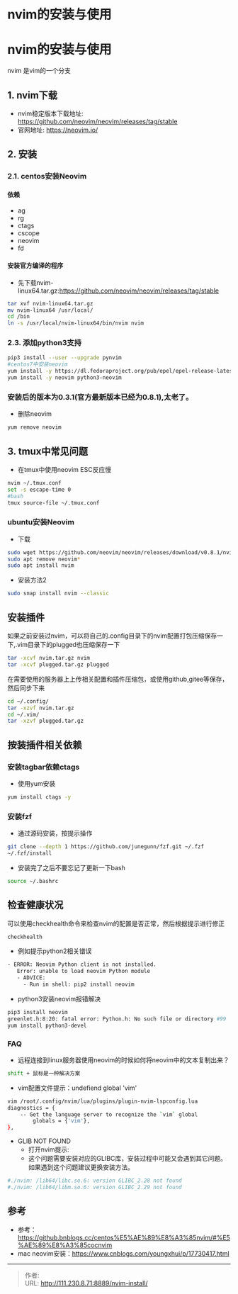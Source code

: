 # nvim的安装与使用


<!--more-->
# nvim的安装与使用
nvim 是vim的一个分支

## 1. nvim下载
- nvim稳定版本下载地址: https://github.com/neovim/neovim/releases/tag/stable
- 官网地址: https://neovim.io/

## 2. 安装
### 2.1. centos安装Neovim
#### 依赖
- ag
- rg
- ctags
- cscope
- neovim
- fd

#### 安装官方编译的程序
- 先下载nvim-linux64.tar.gz:https://github.com/neovim/neovim/releases/tag/stable
```bash
tar xvf nvim-linux64.tar.gz
mv nvim-linux64 /usr/local/
cd /bin
ln -s /usr/local/nvim-linux64/bin/nvim nvim
```

### 2.3. 添加python3支持
```bash
pip3 install --user --upgrade pynvim
#centos7中安装neovim
yum install -y https://dl.fedoraproject.org/pub/epel/epel-release-latest-7.noarch.rpm
yum install -y neovim python3-neovim
```

### 安装后的版本为0.3.1(官方最新版本已经为0.8.1),太老了。
- 删除neovim
```bash
yum remove neovim
```

## 3. tmux中常见问题
- 在tmux中使用neovim ESC反应慢
```bash
nvim ~/.tmux.conf
set -s escape-time 0
#bash
tmux source-file ~/.tmux.conf
```

### ubuntu安装Neovim
- 下载
```bash
sudo wget https://github.com/neovim/neovim/releases/download/v0.8.1/nvim-linux64.deb
sudo apt remove neovim*
sudo apt install nvim
```

- 安装方法2
```bash
sudo snap install nvim --classic
```

## 安装插件
如果之前安装过nvim，可以将自己的.config目录下的nvim配置打包压缩保存一下,.vim目录下的plugged也压缩保存一下
```bash
tar -xcvf nvim.tar.gz nvim
tar -xcvf plugged.tar.gz plugged
```

在需要使用的服务器上上传相关配置和插件压缩包，或使用github,gitee等保存，然后同步下来

```bash
cd ~/.config/
tar -xzvf nvim.tar.gz
cd ~/.vim/
tar -xzvf plugged.tar.gz
```

## 按装插件相关依赖
### 安装tagbar依赖ctags
- 使用yum安装
```bash
yum install ctags -y
```

### 安装fzf
- 通过源码安装，按提示操作
```bash
git clone --depth 1 https://github.com/junegunn/fzf.git ~/.fzf
~/.fzf/install
```

- 安装完了之后不要忘记了更新一下bash
```bash
source ~/.bashrc
```

## 检查健康状况
可以使用checkhealth命令来检查nvim的配置是否正常，然后根据提示进行修正
```bash
checkhealth
```

- 例如提示python2相关错误
```bash
- ERROR: Neovim Python client is not installed.
   Error: unable to load neovim Python module
   - ADVICE:
     - Run in shell: pip2 install neovim
```

- python3安装neovim报错解决
```bash
pip3 install neovim
greenlet.h:8:20: fatal error: Python.h: No such file or directory #99
yum install python3-devel
```

### FAQ
- 远程连接到linux服务器使用neovim的时候如何将neovim中的文本复制出来？
```bash
shift + 鼠标是一种解决方案
```

- vim配置文件提示：undefiend global 'vim'
```bash
vim /root/.config/nvim/lua/plugins/plugin-nvim-lspconfig.lua
diagnostics = {
    -- Get the language server to recognize the `vim` global
        globals = {'vim'},
},
```

- GLIB NOT FOUND
  - 打开nvim提示:
  - 这个问题需要安装对应的GLIBC库，安装过程中可能又会遇到其它问题。如果遇到这个问题建议更换安装方法。
```bash
#./nvim: /lib64/libc.so.6: version GLIBC_2.28 not found
#./nvim: /lib64/libm.so.6: version GLIBC_2.29 not found
```

## 参考
- 参考：https://github.bnblogs.cc/centos%E5%AE%89%E8%A3%85nvim/#%E5%AE%89%E8%A3%85cocnvim
- mac neovim安装：https://www.cnblogs.com/youngxhui/p/17730417.html


---

> 作者:   
> URL: http://111.230.8.71:8889/nvim-install/  


